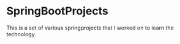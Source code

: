 # SpringBootProjects
This is a set of various springprojects that I worked on to learn the technology. 
